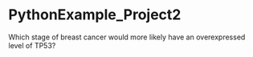 # PythonExample_Project2
Which stage of breast cancer would more likely have an overexpressed level of TP53?  
